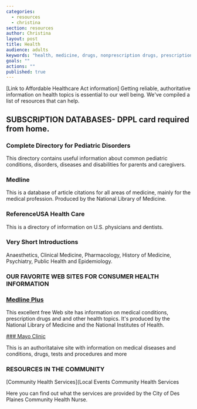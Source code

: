 ```yaml
---
categories: 
  - resources
  - christina
section: resources
author: Christina
layout: post
title: Health
audience: adults
keywords: "health, medicine, drugs, nonprescription drugs, prescription drugs, medications, diseases, diabetes, medical condition, stroke, heart attack, obesity, pills"
goals: ""
actions: ""
published: true
---
```


[Link to Affordable Healthcare Act information]
Getting reliable, authoritative information on health topics is essential to our well being. We've compiled a list of resources that can help.

## SUBSCRIPTION DATABASES- DPPL card required from home.

### Complete Directory for Pediatric Disorders

This directory contains useful information about common pediatric conditions, disorders, diseases and disabilities for parents and caregivers.

### Medline

This is a database of article citations for all areas of medicine, mainly for the medical profession. Produced by the National Library of Medicine.

### ReferenceUSA Health Care

This is a directory of information on U.S. physicians and dentists.

### Very Short Introductions

Anaesthetics, Clinical Medicine, Pharmacology, History of Medicine, Psychiatry,
Public Health and Epidemiology.


### OUR FAVORITE WEB SITES FOR CONSUMER HEALTH INFORMATION

### [Medline Plus](http://www.nlm.nih.gov/medlineplus/)

This excellent free Web site has information on medical conditions, prescription drugs and and other health topics. It's produced by the National Library of Medicine and the National Institutes of Health.

[### Mayo Clinic](http://www.mayoclinic.com/health-information/)

This is an authoritataive site with information on medical diseases and conditions, drugs, tests and procedures and more

### RESOURCES IN THE COMMUNITY

[Community Health Services](Local Events    Community Health Services  

Here you can find out what the services are provided by the City of Des Plaines Community Health Nurse.